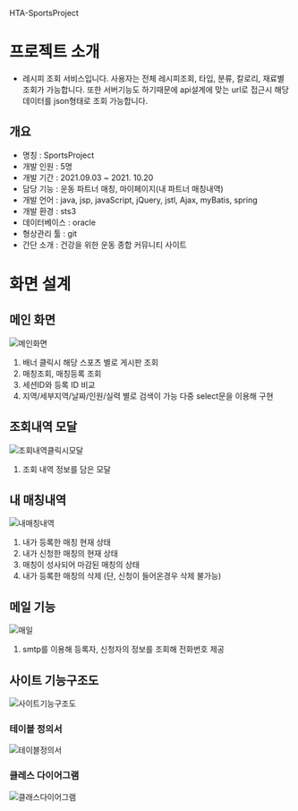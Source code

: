 HTA-SportsProject


# 프로젝트 소개

- 레시피 조회 서비스입니다. 사용자는 전체 레시피조회, 타입, 분류, 칼로리, 재료별 조회가 가능합니다. 또한 서버기능도 하기때문에 api설계에 맞는 url로 접근시 해당 데이터를 json형태로 조회 가능합니다.


## 개요

- 명칭 : SportsProject
- 개발 인원 : 5명
- 개발 기간 : 2021.09.03 ~ 2021. 10.20
- 담당 기능 : 운동 파트너 매칭, 마이페이지(내 파트너 매칭내역)
- 개발 언어 : java, jsp, javaScript, jQuery, jstl, Ajax, myBatis, spring
- 개발 환경 : sts3
- 데이터베이스 : oracle
- 형상관리 툴 : git
- 간단 소개 : 건강을 위한 운동 종합 커뮤니티 사이트

# 화면 설계

## 메인 화면

![메인화면](https://user-images.githubusercontent.com/87374274/179146922-e0cc183e-ef08-43e8-b9f3-f2313b58432e.PNG)

1. 배너 클릭시 해당 스포츠 별로 게시판 조회 
2. 매칭조회, 매칭등록 조회
3. 세션ID와 등록 ID 비교
4. 지역/세부지역/날짜/인원/실력 별로 검색이 가능 다중 select문을 이용해 구현

## 조회내역 모달

![조회내역클릭시모달](https://user-images.githubusercontent.com/87374274/179147001-ec58b866-8226-4aa7-a88b-36dfad0fd4a4.PNG)

1. 조회 내역 정보를 담은 모달

## 내 매칭내역

![내매칭내역](https://user-images.githubusercontent.com/87374274/179147149-217c7ed2-07d7-4e4d-86ec-6a726eba00a7.PNG)

1. 내가 등록한 매칭 현재 상태
2. 내가 신청한 매칭의 현재 상태
3. 매칭이 성사되어 마감된 매칭의 상태
4. 내가 등록한 매칭의 삭제 (단, 신청이 들어온경우 삭제 불가능)

## 메일 기능

![매일](https://user-images.githubusercontent.com/87374274/179147402-4d5c4aa6-dcd0-4704-b5a4-bc28443818ee.PNG)

1. smtp를 이용해 등록자, 신청자의 정보를 조회해 전화번호 제공

## 사이트 기능구조도

![사이트기능구조도](https://user-images.githubusercontent.com/87374274/179147620-9a70b0ba-27f0-4caf-99a1-d246ca6a61fd.PNG)

### 테이블 정의서

![테이블정의서](https://user-images.githubusercontent.com/87374274/179147574-a1f78f07-c971-4dc4-b045-649ded87c663.PNG)

### 클레스 다이어그램

![클래스다이어그램](https://user-images.githubusercontent.com/87374274/179147512-ff3984e5-5b46-42fa-9d76-aa91e3c158f8.PNG)

